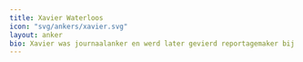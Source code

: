 ```yaml
---
title: Xavier Waterloos
icon: "svg/ankers/xavier.svg"
layout: anker
bio: Xavier was journaalanker en werd later gevierd reportagemaker bij Panorama.
---
```

